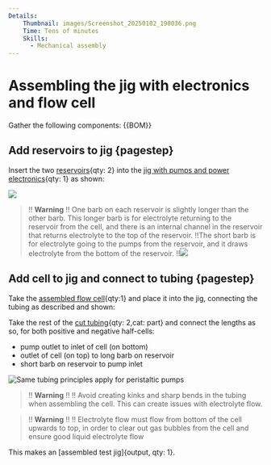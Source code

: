 ```yaml
---
Details:
    Thumbnail: images/Screenshot_20250102_190036.png
    Time: Tens of minutes
    Skills:
      - Mechanical assembly
---
```

<!-- There should be only one Header per page. You do not need to use all the keys -->
# Assembling the jig with electronics and flow cell

Gather the following components:
{{BOM}}

## Add reservoirs to jig {pagestep}

Insert the two [reservoirs](fromstep){qty: 2} into the [jig with pumps and power electronics](fromstep){qty: 1} as shown:


![](images/Screenshot_20250102_190203.png)

>!! **Warning** 
>!! One barb on each reservoir is slightly longer than the other barb. This longer barb is for electrolyte returning to the reservoir from the cell, and there is an internal channel in the reservoir that returns electrolyte to the top of the reservoir.
>!!The short barb is for electrolyte going to the pumps from the reservoir, and it draws electrolyte from the bottom of the reservoir.
>!!![](images/Screenshot_20250102_190750.png)

## Add cell to jig and connect to tubing {pagestep}

Take the [assembled flow cell](fromstep){qty:1} and place it into the jig, connecting the tubing as described and shown:

Take the rest of the [cut tubing](fromstep){qty: 2,cat: part} and connect the lengths as so, for both positive and negative half-cells:
- pump outlet to inlet of cell (on bottom)
- outlet of cell (on top) to long barb on reservoir
- short barb on reservoir to pump inlet

![Same tubing principles apply for peristaltic pumps](images/front.png)



>!! **Warning** 
>!!
>!! Avoid creating kinks and sharp bends in the tubing when assembling the cell. This can create issues with electrolyte flow.



>!! **Warning** 
>!!
>!! Electrolyte flow must flow from bottom of the cell upwards to top, in order to clear out gas bubbles from the cell and ensure good liquid electrolyte flow

This makes an [assembled test jig]{output, qty: 1}.

